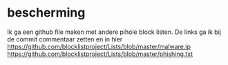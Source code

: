 # bescherming

Ik ga een github file maken met andere pihole block listen. 
De links ga ik bij de commit commentaar zetten en in hier
https://github.com/blocklistproject/Lists/blob/master/malware.ip
https://github.com/blocklistproject/Lists/blob/master/phishing.txt
